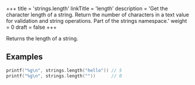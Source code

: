 +++
title = 'strings.length'
linkTitle = 'length'
description = 'Get the character length of a string. Return the number of characters in a text value for validation and string operations. Part of the strings namespace.'
weight = 0
draft = false
+++

Returns the length of a string.

## Examples

```go
printf("%g\n", strings.length("hello")) // 5
printf("%g\n", strings.length(""))      // 0
```

